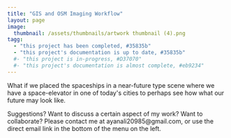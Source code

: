 ```yaml
---
title: "GIS and OSM Imaging Workflow"
layout: page
image:
  thumbnail: /assets/thumbnails/artwork thumbnail (4).png
tagg:
  - "this project has been completed, #35835b"
  - "this project's documentation is up to date, #35835b"
  #- "this project is in-progress, #D37070"
  #- "this project's documentation is almost complete, #eb9234"
---
```

What if we placed the spaceships in a near-future type scene where we have a space-elevator in one of today's cities to perhaps see how what our future may look like.

<div class="content-container" data-bg-image="/assets/images/chevron2.png">
    Suggestions? Want to discuss a certain aspect of my work? Want to collaborate? Please contact me at ayanali20985@gmail.com, or use the direct email link in the bottom of the menu on the left.
</div>